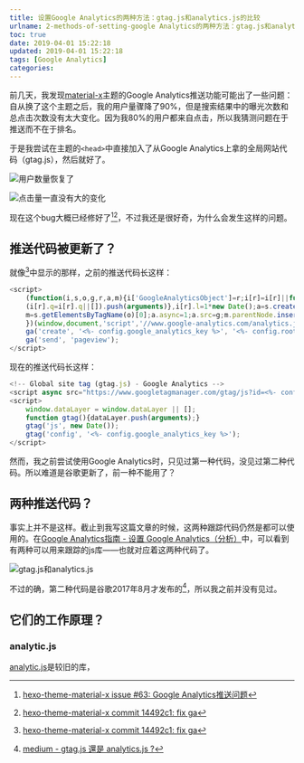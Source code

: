 ```yaml
---
title: 设置Google Analytics的两种方法：gtag.js和analytics.js的比较
urlname: 2-methods-of-setting-google Analytics的两种方法：gtag.js和analytics.js的比较
toc: true
date: 2019-04-01 15:22:18
updated: 2019-04-01 15:22:18
tags: [Google Analytics]
categories:
---
```


前几天，我发现[material-x](https://github.com/xaoxuu/hexo-theme-material-x)主题的Google Analytics推送功能可能出了一些问题：自从换了这个主题之后，我的用户量骤降了90%，但是搜索结果中的曝光次数和总点击次数没有太大变化。因为我80%的用户都来自点击，所以我猜测问题在于推送而不在于排名。

<!--more-->

于是我尝试在主题的`<head>`中直接加入了从Google Analytics上拿的全局网站代码（gtag.js），然后就好了。

![用户数量恢复了](user-cnt.png)

![点击量一直没有大的变化](search-cnt.png)

现在这个bug大概已经修好了[^issue][^commit]，不过我还是很好奇，为什么会发生这样的问题。

[^issue]: [hexo-theme-material-x issue #63: Google Analytics推送问题](https://github.com/xaoxuu/hexo-theme-material-x/issues/63)

[^commit]: [hexo-theme-material-x commit 14492c1: fix ga](https://github.com/xaoxuu/hexo-theme-material-x/commit/14492c135057c93043b7f2f0df227165a97ad310?diff=unified)

## 推送代码被更新了？

就像[^commit]中显示的那样，之前的推送代码长这样：

```js
<script>
    (function(i,s,o,g,r,a,m){i['GoogleAnalyticsObject']=r;i[r]=i[r]||function(){
    (i[r].q=i[r].q||[]).push(arguments)},i[r].l=1*new Date();a=s.createElement(o),
    m=s.getElementsByTagName(o)[0];a.async=1;a.src=g;m.parentNode.insertBefore(a,m)
    })(window,document,'script','//www.google-analytics.com/analytics.js','ga');
    ga('create', '<%- config.google_analytics_key %>', '<%- config.root_domain ? config.root_domain : config.url %>');
    ga('send', 'pageview');
</script>
```

现在的推送代码长这样：

```js
<!-- Global site tag (gtag.js) - Google Analytics -->
<script async src="https://www.googletagmanager.com/gtag/js?id=<%- config.google_analytics_key %>"></script>
<script>
    window.dataLayer = window.dataLayer || [];
    function gtag(){dataLayer.push(arguments);}
    gtag('js', new Date());
    gtag('config', '<%- config.google_analytics_key %>');
</script>
```

然而，我之前尝试使用Google Analytics时，只见过第一种代码，没见过第二种代码。所以难道是谷歌更新了，前一种不能用了？

## 两种推送代码？

事实上并不是这样。截止到我写这篇文章的时候，这两种跟踪代码仍然是都可以使用的。在[Google Analytics指南 - 设置 Google Analytics（分析）](https://developers.google.com/analytics/devguides/collection/)中，可以看到有两种可以用来跟踪的js库——也就对应着这两种代码了。

![gtag.js和analytics.js](dev-guide.png)

不过的确，第二种代码是谷歌2017年8月才发布的[^tw]，所以我之前并没有见过。

[^tw]: [medium - gtag.js 還是 analytics.js ?](https://medium.com/@ennovysun0629/gtag-js-%E9%82%84%E6%98%AF-analytics-js-de39f799fe7c)

## 它们的工作原理？

### analytic.js

[analytic.js](https://developers.google.com/analytics/devguides/collection/analyticsjs/)是较旧的库，